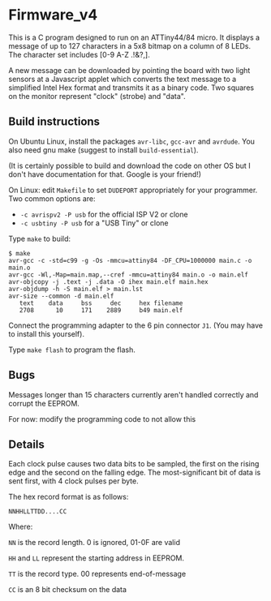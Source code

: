 # Firmware_v4

This is a C program designed to run on an ATTiny44/84 micro.
It displays a message of up to 127 characters in a 5x8 bitmap on a
column of 8 LEDs.  The character set includes [0-9 A-Z .!&?,].

A new message can be downloaded by pointing the board with two light
sensors at a Javascript applet which converts the text message to a
simplified Intel Hex format and transmits it as a binary code.  Two
squares on the monitor represent "clock" (strobe) and "data".

## Build instructions

On Ubuntu Linux, install the packages `avr-libc`, `gcc-avr` and `avrdude`.
You also need gnu make (suggest to install `build-essential`).

(It is certainly possible to build and download the code on
other OS but I don't have documentation for that.  Google is your friend!)

On Linux:  edit `Makefile` to set `DUDEPORT` appropriately for your programmer.
Two common options are:
* `-c avrispv2 -P usb` for the official ISP V2 or clone
* `-c usbtiny -P usb` for a "USB Tiny" or clone

Type `make` to build:

    $ make
    avr-gcc -c -std=c99 -g -Os -mmcu=attiny84 -DF_CPU=1000000 main.c -o main.o
    avr-gcc -Wl,-Map=main.map,--cref -mmcu=attiny84 main.o -o main.elf
    avr-objcopy -j .text -j .data -O ihex main.elf main.hex
    avr-objdump -h -S main.elf > main.lst
    avr-size --common -d main.elf
       text    data     bss     dec     hex filename
       2708      10     171    2889     b49 main.elf

Connect the programming adapter to the 6 pin connector `J1`.
(You may have to install this yourself).

Type `make flash` to program the flash.

## Bugs

Messages longer than 15 characters currently aren't handled correctly
and corrupt the EEPROM.  

For now:  modify the programming code to not allow this

## Details

Each clock pulse causes two data bits to be sampled, the first on the
rising edge and the second on the falling edge.  The most-significant
bit of data is sent first, with 4 clock pulses per byte.

The hex record format is as follows:

`NNHHLLTTDD....CC`

Where:

`NN` is the record length.  0 is ignored, 01-0F are valid

`HH` and `LL` represent the starting address in EEPROM.

`TT` is the record type.  00 represents end-of-message

`CC` is an 8 bit checksum on the data




